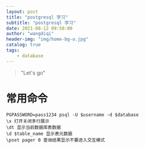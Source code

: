 ```yaml
---
layout: post
title: "postgresql 学习"
subtitle: "postgresql 学习"
date: 2021-08-12 09:50:00
author: "wangdiqi"
header-img: "img/home-bg-o.jpg"
catalog: true
tags:
    - database
---
```


> "Let's go"

# 常用命令

~~~
PGPASSWORD=pass1234 psql -U $username -d $database
\x 打开关闭多行展示
\dt 显示当前数据库表数据
\d $table_name 显示表元数据
\pset pager 0 查询结果显示不要进入交互模式
~~~
